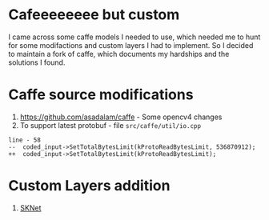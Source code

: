 # Cafeeeeeeee but custom

I came across some caffe models I needed to use, which needed me to hunt for some modifactions and custom layers I had to implement. So I decided to maintain a fork of caffe, which documents my hardships and the solutions I found.

# Caffe source modifications

1. https://github.com/asadalam/caffe - Some opencv4 changes
2. To support latest protobuf - file `src/caffe/util/io.cpp`

```
line - 58
--  coded_input->SetTotalBytesLimit(kProtoReadBytesLimit, 536870912);
++  coded_input->SetTotalBytesLimit(kProtoReadBytesLimit);
```



# Custom Layers addition

1. [SKNet](https://github.com/implus/SKNet)
